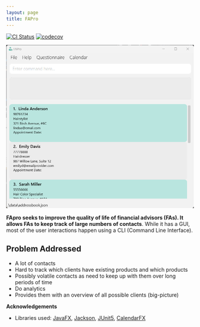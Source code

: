 ```yaml
---
layout: page
title: FAPro
---
```


[![CI Status](https://github.com/se-edu/addressbook-level3/workflows/Java%20CI/badge.svg)](https://github.com/AY2324S1-CS2103T-W09-1/tp/actions)
[![codecov](https://codecov.io/gh/se-edu/addressbook-level3/branch/master/graph/badge.svg)](https://app.codecov.io/gh/AY2324S1-CS2103T-W09-1/tp)

![Ui](images/Ui.png)

**FApro seeks to improve the quality of life of financial advisors (FAs). It allows FAs to keep track of large numbers of contacts**. While it has a GUI, most of the user interactions happen using a CLI (Command Line Interface).

## Problem Addressed
* A lot of contacts
* Hard to track which clients have existing products and which products
* Possibly volatile contacts as need to keep up with them over long periods of time
* Do analytics
* Provides them with an overview of all possible clients (big-picture)


**Acknowledgements**

* Libraries used: [JavaFX](https://openjfx.io/), [Jackson](https://github.com/FasterXML/jackson), [JUnit5](https://github.com/junit-team/junit5), [CalendarFX](https://github.com/dlsc-software-consulting-gmbh/CalendarFX)

